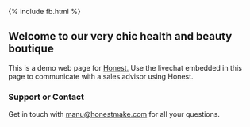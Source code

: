 {% include fb.html %}

## Welcome to our very chic health and beauty boutique

This is a demo web page for [Honest.](https://www.honestmake.com) Use the livechat embedded in this page to communicate with a sales advisor using Honest.

### Support or Contact

Get in touch with manu@honestmake.com for all your questions.

